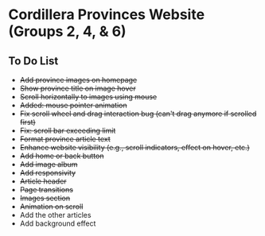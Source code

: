 # Cordillera Provinces Website (Groups 2, 4, & 6)
## To Do List
- ~~Add province images on homepage~~
- ~~Show province title on image hover~~
- ~~Scroll horizontally to images using mouse~~
- ~~Added: mouse pointer animation~~
- ~~Fix scroll wheel and drag interaction bug (can't drag anymore if scrolled first)~~
- ~~Fix: scroll bar exceeding limit~~
- ~~Format province article text~~
- ~~Enhance website visibility (e.g., ~~scroll indicators~~, ~~effect on hover~~, etc.)~~
- ~~Add home or back button~~
- ~~Add image album~~
- ~~Add responsivity~~
- ~~Article header~~
- ~~Page transitions~~
- ~~Images section~~
- ~~Animation on scroll~~
- Add the other articles
- Add background effect
